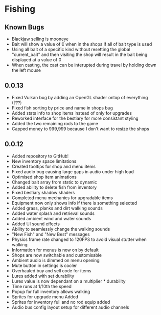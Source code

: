# Fishing

## Known Bugs
- Blackjaw selling is mooneye
- Bait will show a value of 0 when in the shops if all of bait type is used
- Using all bait of a specific kind without resetting the global "current_bait" and then visiting the shop will result in the bait being displayed at a value of 0
- When casting, the cast can be interupted during travel by holding down the left mouse

## 0.0.13
- Fixed Vulkan bug by adding an OpenGL shader ontop of everything (???)
- Fixed fish sorting by price and name in shops bug
- Added stats info to shop items instead of only for upgrades
- Reworked interface for the bestiary for more consistant styling
- Added the two remaining rods to the game
- Capped money to 999,999 because I don't want to resize the shops

## 0.0.12
- Added repository to GitHub!
- New inventory space limitations
- Created tooltips for shop and menu items
- Fixed audio bug causing large gaps in audio under high load
- Optimised shop item animations
- Changed bait array from static to dynamic
- Added ability to delete fish from inventory
- Fixed bestiary shadow shaders
- Completed menu mechanics for upgradable items
- Equipment now only shows info if there is something selected
- Added grass, planks and dirt walking sounds
- Added water splash and retrieval sounds
- Added ambient wind and water sounds
- Added UI sound effects
- Ability to seamlessly change the walking sounds
- "New Fish" and "New Best" messages
- Physics frame rate changed to 120FPS to avoid visual stutter when walking
- Information for menus is now on by default
- Shops are now switchable and customisable
- Ambient audio is dimmed on menu opening
- Mute button in settings is cooler
- Overhauled buy and sell code for items
- Lures added with set durability
- Lures value is now dependant on a multiplier * durability
- Time runs at 1/10th the speed
- Popup for full inventory allows walking
- Sprites for upgrade menu Added
- Sprites for inventory full and no rod equip added
- Audio bus config layout setup for different audio channels
